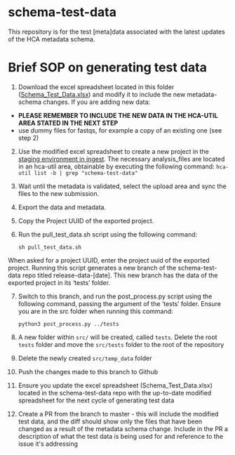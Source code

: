 # schema-test-data
This repository is for the test [meta]data associated with the latest updates of the HCA metadata schema.

# Brief SOP on generating test data 

1. Download the excel spreadsheet located in this folder ([Schema_Test_Data.xlsx](./Schema_Test_Data.xlsx)) and modify it to include the new metadata-schema changes.
If you are adding new data:
- **PLEASE REMEMBER TO INCLUDE THE NEW DATA IN THE HCA-UTIL AREA STATED IN THE NEXT STEP**
- use dummy files for fastqs, for example a copy of an existing one (see step 2)

2. Use the modified excel spreadsheet to create a new project in the [staging environment in ingest](https://staging.contribute.data.humancellatlas.org). The necessary analysis_files are located in an hca-util area, obtainable by executing the following command: `hca-util list -b | grep "schema-test-data"`

3. Wait until the metadata is validated, select the upload area and sync the files to the new submission.
4. Export the data and metadata.


5. Copy the Project UUID of the exported project. 
6. Run the pull_test_data.sh script using the following command: 
   ```
   sh pull_test_data.sh 
   ```
When asked for a project UUID, enter the project uuid of the exported project. Running this script generates a new branch of the schema-test-data repo titled release-data-[date]. This new branch has the data of the exported project in its ‘tests’ folder. 

7. Switch to this branch, and run the post_process.py script using the following command, passing the argument of the ‘tests’ folder. Ensure you are in the src folder when running this command:
    ```
    python3 post_process.py ../tests
    ```
    
8. A new folder within `src/` will be created, called `tests`. Delete the root `tests` folder and move the `src/tests` folder to the root of the repository
9. Delete the newly created `src/temp_data` folder
10. Push the changes made to this branch to Github
11. Ensure you update the excel spreadsheet (Schema_Test_Data.xlsx) located in the schema-test-data repo with the up-to-date modified spreadsheet for the next cycle of generating test data 
12. Create a PR from the branch to master - this will include the modified test data, and the diff should show only the files that have been changed as a result of the metadata schema change.
Include in the PR a description of what the test data is being used for and reference to the issue it's addressing
